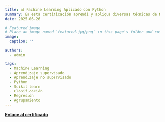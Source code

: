 ```yaml
---
title: 📊 Machine Learning Aplicado con Python
summary: En esta certificación aprendí y apliqué diversas técnicas de Machine Learning desde el aprendizaje supervisado para clasificación y regresión, hasta el aprendizaje no supervisado para agrupamiento de datos y/o reducción de dimensionalidad. Aprendí a evaluar la precisión de un modelo con técnicas como AUC, recall, precision, accuracy, validación cruzada, entre otras.
date: 2025-06-26

# Featured image
# Place an image named `featured.jpg/png` in this page's folder and customize its options here.
image:
  caption: ''

authors:
  - admin

tags:
  - Machine Learning
  - Aprendizaje supervisado 
  - Aprendizaje no supervisado
  - Python 
  - Scikit learn
  - Clasificación
  - Regresión
  - Agrupamiento
---
```






[**Enlace al certificado**](https://coursera.org/share/c76226c215174d1babf6f748840bdcc3)